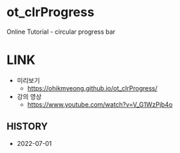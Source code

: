 # ot_clrProgress
Online Tutorial - circular progress bar

# LINK
* 미리보기
    * https://ohikmyeong.github.io/ot_clrProgress/
* 강의 영상 
    * https://www.youtube.com/watch?v=V_G1WzPjb4o

## HISTORY
* 2022-07-01